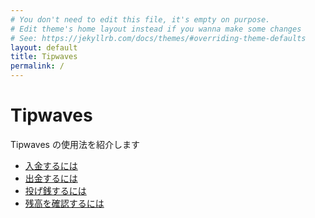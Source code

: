 ```yaml
---
# You don't need to edit this file, it's empty on purpose.
# Edit theme's home layout instead if you wanna make some changes
# See: https://jekyllrb.com/docs/themes/#overriding-theme-defaults
layout: default
title: Tipwaves
permalink: /
---
```


# Tipwaves
Tipwaves の使用法を紹介します

- [入金するには](usage/deposit)
- [出金するには](usage/withdrawal)
- [投げ銭するには](usage/tip)
- [残高を確認するには](usage/balance)
